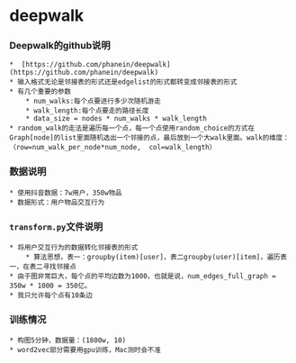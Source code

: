 # deepwalk
### Deepwalk的github说明
	*  [https://github.com/phanein/deepwalk](https://github.com/phanein/deepwalk) 
	* 输入格式无论是邻接表的形式还是edgelist的形式都转变成邻接表的形式
	* 有几个重要的参数
		* num_walks:每个点要进行多少次随机游走
		* walk_length:每个点要走的路径长度
		* data_size = nodes * num_walks * walk_length
	* random_walk的走法是遍历每一个点，每一个点使用random_choice的方式在Graph[node]的list里面随机选出一个邻接的点，最后放到一个大walk里面。walk的维度：（row=num_walk_per_node*num_node,  col=walk_length）
### 数据说明
	* 使用抖音数据：7w用户，350w物品
	* 数据形式：用户物品交互行为
### `transform.py`文件说明
	* 将用户交互行为的数据转化邻接表的形式
		* 算法思想，表一：groupby(item)[user]，表二groupby(user)[item]，遍历表一，在表二寻找邻接点
	* 由于图非常巨大，每个点的平均边数为1000，也就是说，num_edges_full_graph = 350w * 1000 = 350亿。
	* 我只允许每个点有10条边
### 训练情况
	* 构图5分钟，数据量：(1800w, 10)
	* word2vec部分需要用gpu训练，Mac测时会不准